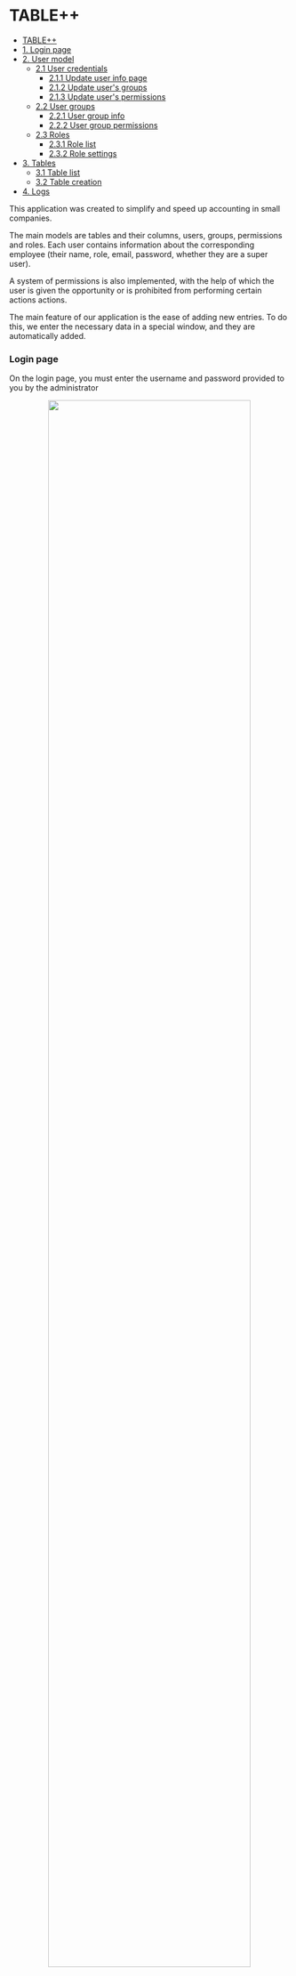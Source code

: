 # TABLE++

- [TABLE++](#table)
- [1. Login page](#login-page)
- [2. User model](#user-model)
    - [2.1 User credentials](#update-user-info-page)
        - [2.1.1 Update user info page](#update-user-info-page)
        - [2.1.2 Update user's groups](#update-users-groups)
        - [2.1.3 Update user's permissions](#update-users-permissions)
    - [2.2 User groups](#user-groups)
        - [2.2.1 User group info](#user-groups) 
        - [2.2.2 User group permissions](#user-groups-permissions) 
    - [2.3 Roles](#roles)
        - [2.3.1 Role list](#role-list)
        - [2.3.2 Role settings](#role-settings)
- [3. Tables](#tables)
    - [3.1 Table list](#table-list)
    - [3.2 Table creation](#table-creation)
- [4. Logs](#logs)

This application was created to simplify and speed up accounting in small companies. 

The main models are tables and their columns, users, groups, permissions and roles. Each user contains information about the corresponding employee (their name, role, email, password, whether they are a super user). 

A system of permissions is also implemented, with the help of which the user is given the opportunity or is prohibited from performing certain actions actions.

The main feature of our application is the ease of adding new entries. To do this, we enter the necessary data in a special window, and they are automatically added. 

### Login page
On the login page, you must enter the username and password provided to you by the administrator
<center><img src="./assets/login.png" width=85%></center>

### User model
#### Update user info page
After login you will be automatically sent to your user's settings page.
<center><img src="./assets/update.png" width=85%></center>

If you have super admin rights, you can change any item in any user's data, as well as delete any user.
<center><img src="./assets/not_super_update_form.png" width=85%></center>

You may notice that if you log in from a non-super user account, you won't be able to change anything but your password and won't be able to access other users' profiles.
<center><img src="./assets/no_acces_to_user.png" width=85%></center>

#### Update user's groups
On this page, you can add users to groups or remove them from them. Only super users have an access to this page.
<center><img src="./assets/change_groups.png" width=85%></center>

#### Update user's permissions
On this page, you can grant permissions to each user individually. Such permissions are in higher priority than group permissions. Only super users have an access to this page.
<center><img src="./assets/user_perms.png" width=85%></center>

### User groups 
Here you can view the list of groups. 
<center><img src="./assets/groups_list.png" width=85%></center>

Only super users can access the settings of each group.
<center><img src="./assets/update_group.png" width=85%></center>

#### User groups permissions
Each group can be granted permissions that will be guaranteed for each user in this group. Only super-users can access this page.
<center><img src="./assets/group_perms.png" width=85%></center>


### Roles
#### Role list
Here you can see a list of roles.
<center><img src="./assets/role_list.png" width=85%></center>

#### Role settings
You can change a name of the role. Only super users have an access to this page.
<center><img src="./assets/role_update.png" width=85%></center>

### Tables
#### Table list
When we go to tables, we will see a list of existing tables.
<center><img src="./assets/tables.png" width=85%></center>

#### Table creation
Let's try creating a new table, in addition to the above, we can also specify the limits for each field, and how to filter to find the relevant data.
<center><img src="./assets/create_table.png" width=85%></center>

As we can see, we cannot go beyond these limits.
<center><img src="./assets/add_object_err.png" width=85%></center>

#### Object list
This displays a list of entries. It is also possible to export data to an excel spreadsheet
<center><img src="./assets/objects_list.png" width=85%></center>

We can edit information about each table or its objects.

### Logs
Implemented logging of actions, as you can see, the creation of our new object has been added to the log table
<center><img src="./assets/logs.png" width=85%></center>

## ⭐ Credits
Sincere appreciation to the following people who helped with development of this web application.

[Veronika Sazonova](https://github.com/veronasaz)

[Sofia Sydorchuk](https://github.com/Sydorchuksofiaa)

[Valihurskyi Anton](https://github.com/BlueSkyAndSomeCurses)

[Maksym Bug](https://github.com/Zhukowych)

[Mentor: Victor Muryn](https://github.com/hellcastter)

